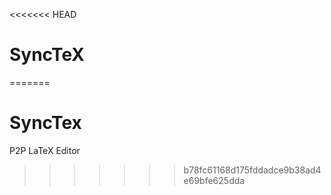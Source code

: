 <<<<<<< HEAD
# SyncTeX
=======
# SyncTex
P2P LaTeX Editor
>>>>>>> b78fc61168d175fddadce9b38ad4e69bfe625dda

